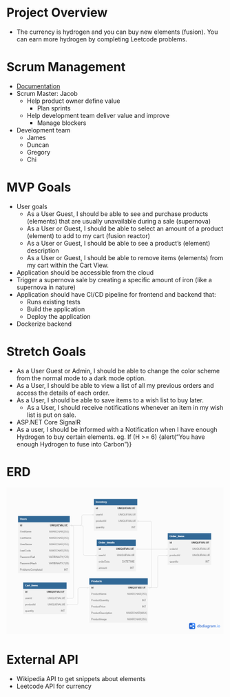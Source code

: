# Project Overview
   - The currency is hydrogen and you can buy new elements (fusion). You can earn more hydrogen by completing Leetcode problems.
   
# Scrum Management
   - [Documentation](https://www.atlassian.com/agile/scrum/roles)
   - Scrum Master: Jacob
      - Help product owner define value
         - Plan sprints
      - Help development team deliver value and improve
         - Manage blockers
   - Development team
      - James
      - Duncan
      - Gregory
      - Chi

# MVP Goals
   - User goals
      - As a User Guest, I should be able to see and purchase products (elements) that are usually unavailable during a sale (supernova) 
      - As a User or Guest, I should be able to select an amount of a product (element) to add to my cart (fusion reactor)
      - As a User or Guest, I should be able to see a product’s (element) description
      - As a User or Guest, I should be able to remove items (elements) from my cart within the Cart View.
   - Application should be accessible from the cloud
   - Trigger a supernova sale by creating a specific amount of iron (like a supernova in nature) 
   - Application should have CI/CD pipeline for frontend and backend that:
      - Runs existing tests
      - Build the application
      - Deploy the application
   - Dockerize backend

# Stretch Goals
   - As a User Guest or Admin, I should be able to change the color scheme from the normal mode to a dark mode option.
   - As a User, I should be able to view a list of all my previous orders and access the details of each order.
   - As a User, I should be able to save items to a wish list to buy later.
      - As a User, I should receive notifications whenever an item in my wish list is put on sale.
   - ASP.NET Core SignalR
   - As a user, I should be informed with a Notification when I have enough Hydrogen to buy certain elements. eg. If (H >= 6) {alert(“You have enough Hydrogen to fuse into Carbon”)}

# ERD
![ERD PICTURE](Fusion-Store.png)

# External API
   - Wikipedia API to get snippets about elements
   - Leetcode API for currency
